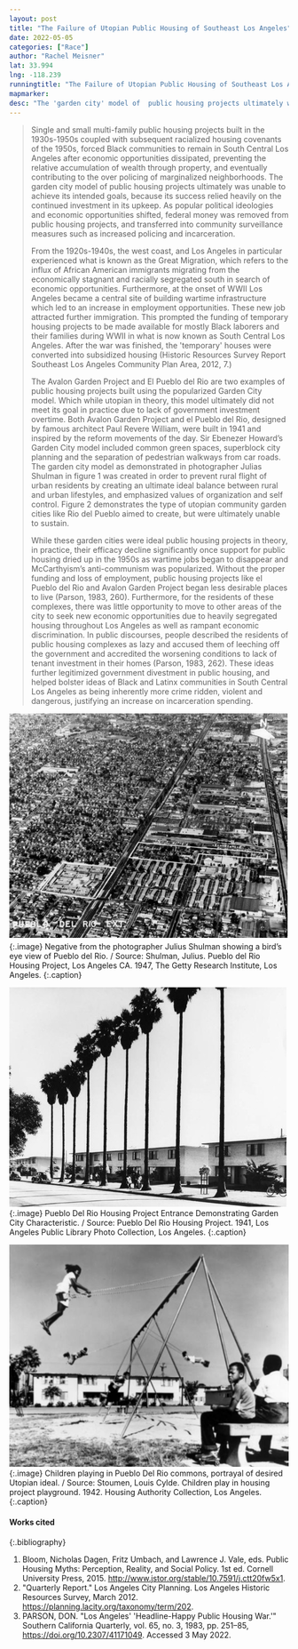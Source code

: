 ```yaml
---
layout: post
title: "The Failure of Utopian Public Housing of Southeast Los Angeles"
date: 2022-05-05
categories: ["Race"]
author: "Rachel Meisner"
lat: 33.994
lng: -118.239
runningtitle: "The Failure of Utopian Public Housing of Southeast Los Angeles"
mapmarker: 
desc: "The 'garden city' model of  public housing projects ultimately was unable to achieve its intended goals; as popular political ideologies and economic opportunities shifted, federal money was removed from public housing projects, and transferred into community surveillance measures such as increased policing and incarceration"
---
```


> Single and small multi-family public housing projects built in the 1930s-1950s coupled with subsequent racialized housing covenants of the 1950s, forced Black communities to remain in South Central Los Angeles after economic opportunities dissipated, preventing the relative accumulation of wealth through property, and eventually contributing  to the over policing of marginalized neighborhoods. The garden city model of  public housing projects ultimately was unable to achieve its intended goals, because its success relied heavily on the continued investment in its upkeep. As popular political ideologies and economic opportunities shifted, federal money was removed from public housing projects, and transferred into community surveillance measures such as increased policing and incarceration.
> 
> From the 1920s-1940s, the west coast, and Los Angeles in particular experienced what is known as the Great Migration, which refers to the influx of African American immigrants migrating from the economically stagnant and racially segregated south in search of economic opportunities. Furthermore, at the onset of WWII Los Angeles became a central site of building wartime infrastructure which led to an increase in employment opportunities. These new job attracted further immigration. This prompted the funding of temporary housing projects to be made available for mostly Black laborers and their families during WWII in what is now known as South Central Los Angeles. After the war was finished, the 'temporary' houses were converted into subsidized housing (Historic Resources Survey Report Southeast Los Angeles Community Plan Area, 2012, 7.)
> 
> The Avalon Garden Project and El Pueblo del Rio are two examples of public housing projects built using the popularized Garden City model. Which while utopian in theory, this model ultimately did not meet its goal in practice due to lack of government investment overtime. Both Avalon Garden Project and el Pueblo del Rio, designed by famous architect  Paul Revere William, were built in 1941 and inspired by the reform movements of the day. Sir Ebenezer Howard’s Garden City model included common green spaces, superblock city planning and the separation of pedestrian walkways from car roads. The garden city model as demonstrated in photographer Julias Shulman in figure 1 was created in order to prevent rural flight of urban residents by creating an ultimate ideal balance between rural and urban lifestyles, and emphasized values of organization and self control. Figure 2 demonstrates the type of utopian community garden cities like Rio del Pueblo aimed to create, but were ultimately unable to sustain. 
> 
> While these garden cities were ideal public housing projects in theory, in practice, their efficacy decline significantly once support for public housing dried up in the 1950s as wartime jobs began to disappear and McCarthyism’s anti-communism was popularized. Without the proper funding and loss of employment, public housing projects like el Pueblo del Rio and Avalon Garden Project began less desirable places to live (Parson, 1983, 260). Furthermore, for the residents of these complexes, there was little opportunity to move to other areas of the city to seek new economic opportunities due to heavily segregated housing throughout Los Angeles as well as rampant economic discrimination. In public discourses, people described the residents of public housing complexes as lazy and accused them of leeching off the government and accredited the worsening conditions to lack of tenant investment in their homes (Parson, 1983, 262). These ideas further legitimized government divestment in public housing, and helped bolster ideas of Black and Latinx communities in South Central Los Angeles as being inherently more crime ridden, violent and dangerous, justifying an increase on incarceration spending. 

![Pueblo Del Rio Birds Eye View](images/pueblodelrio_phase1_image1.jpg)
{:.image}
Negative from the photographer Julius Shulman showing a bird’s eye view of Pueblo del Rio. / Source: Shulman, Julius. Pueblo del Rio Housing Project, Los Angeles CA. 1947, The Getty Research Institute, Los Angeles. 
{:.caption}

![Garden City Model Pueblo Del Rio](images/PueblodelRio_phase1_image2.jpg)
{:.image}
Pueblo Del Rio Housing Project Entrance Demonstrating Garden City Characteristic. / Source:  Pueblo Del Rio Housing Project. 1941, Los Angeles Public Library Photo Collection, Los Angeles.
{:.caption}

![Utopian Ideal Pueblo Del Rio](images/PueblodelRio_phase1_image3.png)
{:.image}
Children playing in Pueblo Del Rio commons, portrayal of desired Utopian ideal. /  Source:  Stoumen, Louis Cylde. Children play in housing project playground. 1942.  Housing Authority Collection, Los Angeles.
{:.caption}

#### Works cited

{:.bibliography}
1. Bloom, Nicholas Dagen, Fritz Umbach, and Lawrence J. Vale, eds. Public Housing Myths: Perception, Reality, and Social Policy. 1st ed. Cornell University Press, 2015. http://www.jstor.org/stable/10.7591/j.ctt20fw5x1.
2. "Quarterly Report." Los Angeles City Planning. Los Angeles Historic Resources Survey, March 2012. https://planning.lacity.org/taxonomy/term/202. 
3. PARSON, DON. "Los Angeles' 'Headline-Happy Public Housing War.'" Southern California Quarterly, vol. 65, no. 3, 1983, pp. 251–85, https://doi.org/10.2307/41171049. Accessed 3 May 2022.
